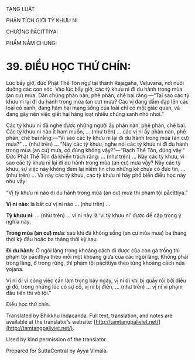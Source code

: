  

TẠNG LUẬT

PHÂN TÍCH GIỚI TỲ KHƯU NI

CHƯƠNG PĀCITTIYA:

PHẨM NẰM CHUNG:

# 39\. ĐIỀU HỌC THỨ CHÍN:

Lúc bấy giờ, đức Phật Thế Tôn ngự tại thành Rājagaha, Veḷuvana, nơi nuôi dưỡng các con sóc. Vào lúc bấy giờ, các tỳ khưu ni đi du hành trong mùa (an cư) mưa. Dân chúng phàn nàn, phê phán, chê bai rằng:—“Tại sao các tỳ khưu ni lại đi du hành trong mùa (an cư) mưa? Các vị đang dẫm đạp lên các loại cỏ xanh, đang hãm hại mạng sống của loài chỉ có một giác quan, và đang gây nên việc giết hại hàng loạt nhiều chúng sanh nhỏ nhoi.”

Các tỳ khưu ni đã nghe được những người ấy phàn nàn, phê phán, chê bai. Các tỳ khưu ni nào ít ham muốn, … (như trên) … các vị ni ấy phàn nàn, phê phán, chê bai rằng:—“Vì sao các tỳ khưu ni lại đi du hành trong mùa (an cư) mưa?” … (như trên) … “Này các tỳ khưu, nghe nói các tỳ khưu ni đi du hành trong mùa (an cư) mưa, có đúng không vậy?”—“Bạch Thế Tôn, đúng vậy.” Đức Phật Thế Tôn đã khiển trách rằng: … (như trên) … Này các tỳ khưu, vì sao các tỳ khưu ni lại đi du hành trong mùa (an cư) mưa vậy? Này các tỳ khưu, sự việc này không đem lại niềm tin cho những kẻ chưa có đức tin, … (như trên) … Và này các tỳ khưu, các tỳ khưu ni hãy phổ biến điều học này như vầy:

“Vị tỳ khưu ni nào đi du hành trong mùa (an cư) mưa thì phạm tội pācittiya.”

**Vị ni nào**: là bất cứ vị ni nào … (như trên) …

**Tỳ khưu ni**: … (như trên) … vị ni này là ‘vị tỳ khưu ni’ được đề cập trong ý nghĩa này.

**Trong mùa (an cư) mưa**: sau khi đã không sống (an cư mùa mưa) ba tháng thời kỳ đầu hoặc ba tháng thời kỳ sau.

**Đi du hành**: Ở ngôi làng trong khoảng cách đi được của con gà trống thì phạm tội pācittiya theo mỗi một khoảng giữa của các ngôi làng. Không phải trong làng, ở trong rừng, thì phạm tội pācittiya theo từng khoảng cách nửa yojana.

Vị ni đi vì công việc cần làm trong bảy ngày, vị ni đi khi bị quấy rối bởi điều gì đó, trong những lúc có sự cố, vị ni bị điên, … (như trên) … vị ni vi phạm đầu tiên thì vô tội.”

Điều học thứ chín.

Translated by Bhikkhu Indacanda. Full text, translation, and notes are available at the translator’s website: [http://tamtangpaliviet.net/](http://tamtangpaliviet.net/).

Used by kind permission of the translator.

Prepared for SuttaCentral by Ayya Vimala.